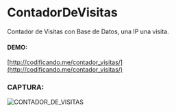 # ContadorDeVisitas
Contador de Visitas con Base de Datos, una IP una visita.

#### DEMO:
[http://codificando.me/contador_visitas/](http://codificando.me/contador_visitas/)

### CAPTURA:
![CONTADOR_DE_VISITAS](http://fotos.subefotos.com/75e2bdf32810a8b2a58139c6b1da9dbfo.png)

